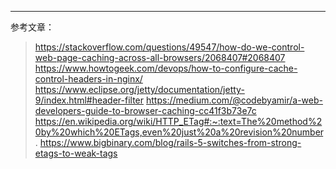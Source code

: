 
------------
参考文章：
> https://stackoverflow.com/questions/49547/how-do-we-control-web-page-caching-across-all-browsers/2068407#2068407
> https://www.howtogeek.com/devops/how-to-configure-cache-control-headers-in-nginx/
> https://www.eclipse.org/jetty/documentation/jetty-9/index.html#header-filter
> https://medium.com/@codebyamir/a-web-developers-guide-to-browser-caching-cc41f3b73e7c
> https://en.wikipedia.org/wiki/HTTP_ETag#:~:text=The%20method%20by%20which%20ETags,even%20just%20a%20revision%20number.
> https://www.bigbinary.com/blog/rails-5-switches-from-strong-etags-to-weak-tags
